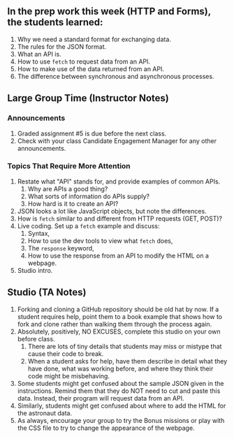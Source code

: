 ## In the prep work this week (HTTP and Forms), the students learned:

1. Why we need a standard format for exchanging data.
1. The rules for the JSON format.
1. What an API is.
1. How to use ``fetch`` to request data from an API.
1. How to make use of the data returned from an API.
1. The difference between synchronous and asynchronous processes.

## Large Group Time (Instructor Notes)

### Announcements

1. Graded assignment #5 is due before the next class.
1. Check with your class Candidate Engagement Manager for any other announcements.

### Topics That Require More Attention

1. Restate what "API" stands for, and provide examples of common APIs.
    1. Why are APIs a good thing?
    1. What sorts of information do APIs supply?
    1. How hard is it to create an API?
1. JSON looks a lot like JavaScript objects, but note the differences.
1. How is ``fetch`` similar to and different from HTTP requests (GET, POST)?
1. Live coding. Set up a ``fetch`` example and discuss:
    1. Syntax,
    1. How to use the dev tools to view what ``fetch`` does,
    1. The ``response`` keyword,
    1. How to use the response from an API to modify the HTML on a webpage.
1. Studio intro.

## Studio (TA Notes)

1. Forking and cloning a GitHub repository should be old hat by now. If a student requires help, point them to a book example that shows how to fork and clone rather than walking them through the process again.
1. Absolutely, positively, NO EXCUSES, complete this studio on your own before class.
    1. There are lots of tiny details that students may miss or mistype that cause their code to break.
    1. When a student asks for help, have them describe in detail what they have done, what was working before, and where they think their code might be misbehaving.
1. Some students might get confused about the sample JSON given in the instructions. Remind them that they do NOT need to cut and paste this data. Instead, their program will request data from an API.
1. Similarly, students might get confused about where to add the HTML for the astronaut data.
1. As always, encourage your group to try the Bonus missions or play with the CSS file to try to change the appearance of the webpage.
